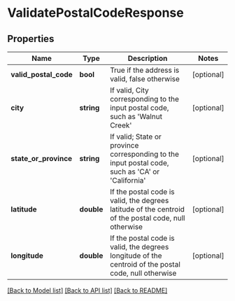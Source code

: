 # ValidatePostalCodeResponse

## Properties
Name | Type | Description | Notes
------------ | ------------- | ------------- | -------------
**valid_postal_code** | **bool** | True if the address is valid, false otherwise | [optional] 
**city** | **string** | If valid, City corresponding to the input postal code, such as &#39;Walnut Creek&#39; | [optional] 
**state_or_province** | **string** | If valid; State or province corresponding to the input postal code, such as &#39;CA&#39; or &#39;California&#39; | [optional] 
**latitude** | **double** | If the postal code is valid, the degrees latitude of the centroid of the postal code, null otherwise | [optional] 
**longitude** | **double** | If the postal code is valid, the degrees longitude of the centroid of the postal code, null otherwise | [optional] 

[[Back to Model list]](../README.md#documentation-for-models) [[Back to API list]](../README.md#documentation-for-api-endpoints) [[Back to README]](../README.md)


